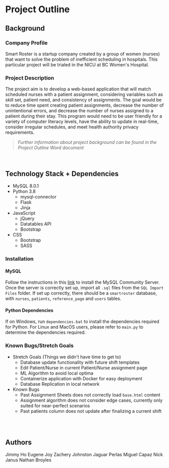 # **Project Outline**

## Background

### **Company Profile**
Smart Roster is a startup company created by a group of women (nurses) that want to solve the problem of inefficient scheduling in hospitals. This particular project will be trialed in the NICU at BC Women's Hospital.

### **Project Description**
The project aim is to develop a web-based application that will match scheduled nurses with a patient assignment, considering variables such as skill set, patient need, and consistency of assignments. The goal would be to reduce time spent creating patient assignments, decrease the number of unintentional errors, and decrease the number of nurses assigned to a patient during their stay. This program would need to be user friendly for a variety of computer literacy levels, have the ability to update in real-time, consider irregular schedules, and meet health authority privacy requirements.

> *Further information about project background can be found in the Project Outline Word document*

<br>

## Technology Stack + Dependencies
- MySQL 8.0.1
- Python 3.8
  - mysql-connector 
  - Flask
  - Jinja
- JavaScript 
  - jQuery
  - Datatables API
  - Bootstrap
- CSS
  - Bootstrap
  - SASS

### **Installation**
#### MySQL
Follow the instructions in this [link](https://dev.mysql.com/downloads/mysql/) to install the MySQL Community Server. <br>
Once the server is correctly set up, import all `.sql` files from the `SQL Import Files` folder. If set up correctly, there should be a `smartroster` database, with `nurses`, `patients`, `reference_page` and `users` tables. 

#### Python Dependencies
If on Windows, run `dependencies.bat` to install the dependencies required for Python. For Linux and MacOS users, please refer to `main.py` to determine the dependencies required.

### Known Bugs/Stretch Goals
- Stretch Goals (Things we didn't have time to get to)
  - Database update functionality with future shift templates
  - Edit Patient/Nurse in current Patient/Nurse assignment page
  - ML Algorithm to avoid local optima
  - Containerize application with Docker for easy deployment
  - Database Replication in local network
- Known Bugs
  - Past Assignment Sheets does not correctly load `base.html` content
  - Assignment algorithm does not consider edge cases, currently only suited for near-perfect scenarios
  - Past patients column does not update after finalizing a current shift

<br><br>

## Authors
Jimmy Ho
Eugene Joy
Zachery Johnston
Jaguar Perlas
Miguel Capaz
Nick Janus
Nathan Broyles